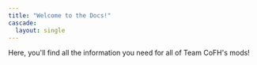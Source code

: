 ```yaml
---
title: "Welcome to the Docs!"
cascade:
  layout: single
---
```


Here, you'll find all the information you need for all of Team CoFH's mods!
